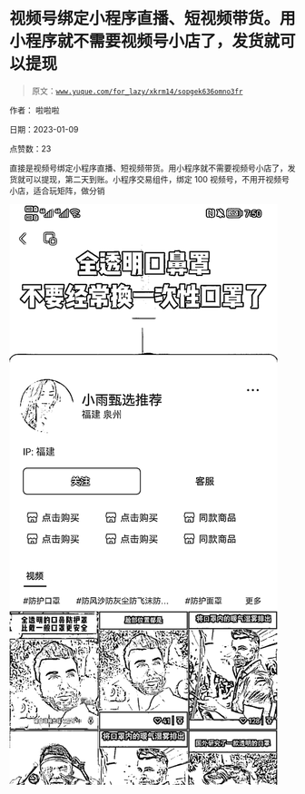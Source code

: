 # 视频号绑定小程序直播、短视频带货。用小程序就不需要视频号小店了，发货就可以提现

> 原文：[`www.yuque.com/for_lazy/xkrm14/sopgek636omno3fr`](https://www.yuque.com/for_lazy/xkrm14/sopgek636omno3fr)

作者： 啦啦啦 

日期：2023-01-09 

点赞数：23 

直接是视频号绑定小程序直播、短视频带货。用小程序就不需要视频号小店了，发货就可以提现，第二天到账。小程序交易组件，绑定 100 视频号，不用开视频号小店，适合玩矩阵，做分销 

![](img/e83dea86eeaf36ca74cdfb74327a5937.png) 

